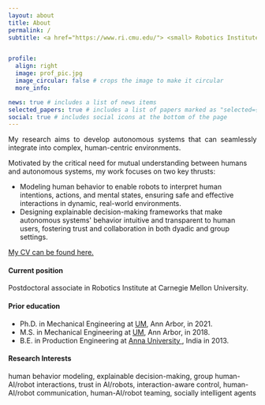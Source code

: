 ```yaml
---
layout: about
title: About
permalink: /
subtitle: <a href="https://www.ri.cmu.edu/"> <small> Robotics Institute </small> </a> <b><font size="+2">.</font></b> <a href="https://www.cmu.edu/"> <small>Carnegie Mellon University</small></a> <b> <font size="+2">.</font></b> <small> Postdoctoral researcher at </small> <a href="https://tbd.ri.cmu.edu/"><small>TBD, </small></a> <a href="https://harp.ri.cmu.edu/"><small>HARP, </small></a> <small> and RASL </small>


profile:
  align: right
  image: prof_pic.jpg
  image_circular: false # crops the image to make it circular
  more_info:

news: true # includes a list of news items
selected_papers: true # includes a list of papers marked as "selected={true}"
social: true # includes social icons at the bottom of the page
---
```


<p align="justify">
My research aims to develop autonomous systems that can seamlessly integrate into complex, human-centric environments.

Motivated by the critical need for mutual understanding between humans and autonomous systems, my work focuses on two key thrusts:

- Modeling human behavior to enable robots to interpret human intentions, actions, and mental states, ensuring safe and effective interactions in dynamic, real-world environments.
- Designing explainable decision-making frameworks that make autonomous systems' behavior intuitive and transparent to human users, fostering trust and collaboration in both dyadic and group settings.
</p>

<p align="justify"?
In my current postdoc at CMU, I examine how robots should communicate their decision-making process (abstracted as reward function weights) with a group of people, particularly in a human-robot team setting to improve learning, trust, and team performance. 
</p>

<a href = "https://drive.google.com/file/d/1sQMH6OjKaKRdcFnhgq2kZAcPnsz7RFNZ/view?usp=sharing"> My CV can be found here. </a>


<p align="justify">
<h4>Current position</h4>  
Postdoctoral associate in Robotics Institute at Carnegie Mellon University.
</p>

<p align="justify">
<h4>Prior education</h4>
<ul>
  <li> Ph.D. in Mechanical Engineering at <a href="https://umich.edu/">UM</a>, Ann Arbor, in 2021. </li>
  <li> M.S. in Mechanical Engineering at <a href="https://umich.edu/">UM</a>, Ann Arbor, in 2018. </li>
  <li> B.E. in Production Engineering at <a href="https://www.annauniv.edu/"> Anna University </a>, India in 2013. </li>
</ul>
</p>

<p align="justify">
<h4>Research Interests</h4>  
human behavior modeling, explainable decision-making, group human-AI/robot interactions, trust in AI/robots, interaction-aware control, human-AI/robot communication,
human-AI/robot teaming, socially intelligent agents
</p>